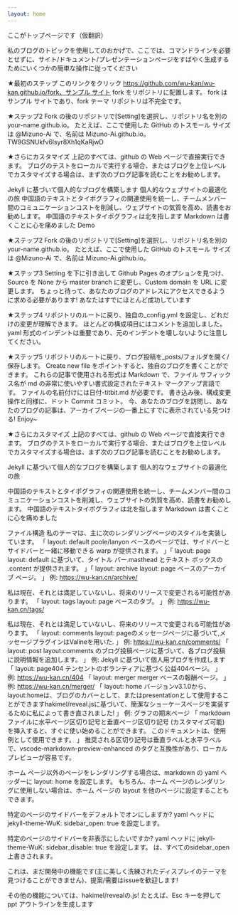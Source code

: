 ```yaml
---
layout: home
---
```

ここがトップページです（仮翻訳）

私のブログのトピックを使用してのおかげで、ここでは、コマンドラインを必要とせずに、サイト/ドキュメント/プレゼンテーションページをすばやく生成するためにいくつかの簡単な操作に従ってください

★最初のステップ
このリンクをクリック https://github.com/wu-kan/wu-kan.github.io/fork、サンプル サイト fork をリポジトリに配置します。 fork はサンプル サイトであり、fork テーマ リポジトリは不完全です。

★ステップ2
Fork の後のリポジトリで[Setting]を選択し、リポジトリ名を別の your-name.github.io。
たとえば、ここで使用した GitHub のトスモール サイズは @Mizuno-Ai で、名前は Mizuno-Ai.github.io。
TW9GSNUkfv6lsyr8Xh1qKaRjwD

★さらにカスタマイズ
上記のすべては、github の Web ページで直接実行できます。 ブログのテストをローカルで実行する場合、またはブログを上位レベルでカスタマイズする場合は、まず次のブログ記事を読むことをお勧めします。

Jekyll に基づいて個人的なブログを構築します
個人的なウェブサイトの最適化の旅
中国語のテキストとタイポグラフィの関連使用を統一し、チームメンバー間のコミュニケーションコストを削減し、ウェブサイトの気質を高め、読書をお勧めします。
中国語のテキストタイポグラフィは北を指します
Markdown は書くことに心を痛めました
Demo

★ステップ2
Fork の後のリポジトリで[Setting]を選択し、リポジトリ名を別の your-name.github.io。
たとえば、ここで使用した GitHub のトスモール サイズは @Mizuno-Ai で、名前は Mizuno-Ai.github.io。

★ステップ3
Setting を下に引き出して Github Pages のオプションを見つけ、Source を None から master branch に変更し、Custom domain を URL に変更します。
ちょっと待って、あなたのブログのアドレスにアクセスできるように求める必要があります! あなたはすでにほとんど成功しています

★ステップ4
リポジトリのルートに戻り、独自の_config.yml を設定し、どれだけの変更が理解できます。 ほとんどの構成項目にはコメントを追加しました。
yaml 形式のインデントは重要であり、元のインデントを壊しないように注意してください。

★ステップ5
リポジトリのルートに戻り、ブログ投稿を_posts/フォルダを開く/保存します。 Create new file をポイントすると、独自のブログを書くことができます。 これらの記事で使用される形式は Markdown で、ファイル サフィックス名が md の非常に使いやすい書式設定されたテキスト マークアップ言語です。
ファイルの名前付けには日付-titbit.md が必要です。
書き込み後、構成変更操作と同様に、ドット Commit コミット。 今、あなたのブログを訪問し、あなたのブログの記事は、アーカイブページの一番上にすでに表示されている見つける! Enjoy~

★さらにカスタマイズ
上記のすべては、github の Web ページで直接実行できます。 ブログのテストをローカルで実行する場合、またはブログを上位レベルでカスタマイズする場合は、まず次のブログ記事を読むことをお勧めします。

Jekyll に基づいて個人的なブログを構築します
個人的なウェブサイトの最適化の旅

中国語のテキストとタイポグラフィの関連使用を統一し、チームメンバー間のコミュニケーションコストを削減し、ウェブサイトの気質を高め、読書をお勧めします。
中国語のテキストタイポグラフィは北を指します
Markdown は書くことに心を痛めました

ファイル構造
私のテーマは、主に次のレンダリングページのスタイルを実装しています。
「
layout: default
poole/lanyon ベースのページでは、サイドバーとサイドバーと一緒に移動できる warp が提供されます。
」「
layout: page
layout: default に基づいて、タイトル バー.masthead とテキスト ボックスの .content が提供されます。
」「
layout: archive
layout: page ベースのアーカイブ ページ。
」
例: https://wu-kan.cn/archive/

私は現在、それとは満足していないし、将来のリリースで変更される可能性があります。
「
layout: tags
layout: page ベースのタブ。
」
例: https://wu-kan.cn/tags/

私は現在、それとは満足していないし、将来のリリースで変更される可能性があります。
「
layout: comments
layout: pageのメッセージページに基づいて,メッセージプラグインはValineを用いた.
」
例: https://wu-kan.cn/comments/
「
layout: post
layout:comments のブログ投稿ページに基づいて、各ブログ投稿に説明情報を追加します。
」
例: Jekyll に基づいて個人用ブログを作成します
「
layout: page404
テンセントのボランティアに基づく公益404ページ。
」
例: https://wu-kan.cn/404
「
layout: merger
merger ベースの報酬ページ。
」
例: https://wu-kan.cn/merger/
「
layout: home
バージョンv3.1.0から、layout:homeは、ブログのカバーとして、またはpresentationとして使用することができますhakimel/reveal.jsに基づいて、簡潔なショーケースページを実装するために私によって書き直されました!
」
例: グラフの期末ページ
「
markdown ファイルに水平ページ区切り記号と垂直ページ区切り記号 (カスタマイズ可能) を挿入すると、すぐに使い始めることができます。 このドキュメントは、使用例として使用できます。
」
推奨される区切り記号は垂直ラベルと水平ラベルで、vscode-markdown-preview-enhanced のタグと互換性があり、ローカル プレビューが容易です。

ホーム ページ以外のページをレンダリングする場合は、markdown の yaml ヘッダーに layout: home を設定します。 もちろん、ホーム ページのレンダリングに使用しない場合は、ホーム ページの layout を他のページに設定することもできます。

特定のページのサイドバーをデフォルトでオンにしますか? yaml ヘッドに jekyll-theme-WuK: sidebar_open: true を設定します。

特定のページのサイドバーを非表示にしたいですか? yaml ヘッドに jekyll-theme-WuK: sidebar_disable: true を設定します。 は、すべてのsidebar_open上書きされます。

これは、まだ開発中の機能です(主に美しく洗練されたディスプレイのテーマを見つけることができません)、提案/需要はissueを歓迎します!

その他の機能については、hakimel/revealの.js! たとえば、Esc キーを押して ppt アウトラインを生成します



